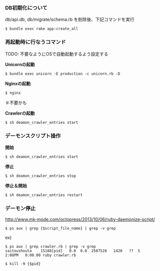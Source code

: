 
### DB初期化について

db/api.db, db/migrate/schema.rb を削除後、下記コマンドを実行

```
$ bundle exec rake app:create_all
```

### 再起動時に行なうコマンド

TODO: 不要なようにOSで自動起動するよう設定する

**Unicornの起動**

```
$ bundle exec unicorn -E production -c unicorn.rb -D
```

**Nginxの起動**


```
$ nginx
```

＃不要かも

**Crawlerの起動**

```
$ sh deamon_crawler_entries start
```



### デーモンスクリプト操作

**開始**

```
$ sh deamon_crawler_entries start
```
**停止**

```
$ sh deamon_crawler_entries stop
```

**停止＆開始**

```
$ sh deamon_crawler_entries restart
```

### デーモン停止

http://www.mk-mode.com/octopress/2013/10/06/ruby-daemonize-script/
```
$ ps aux | grep {$script_file_name} | grep -v grep
```

ex)
```
$ ps aux | grep crawler.rb | grep -v grep
saitoushouta    15188[pid]   0.0  0.0  2507528   1420   ??  S     2:08PM   0:00.00 ruby crawler.rb
```

```
$ kill -9 {$pid}
```
